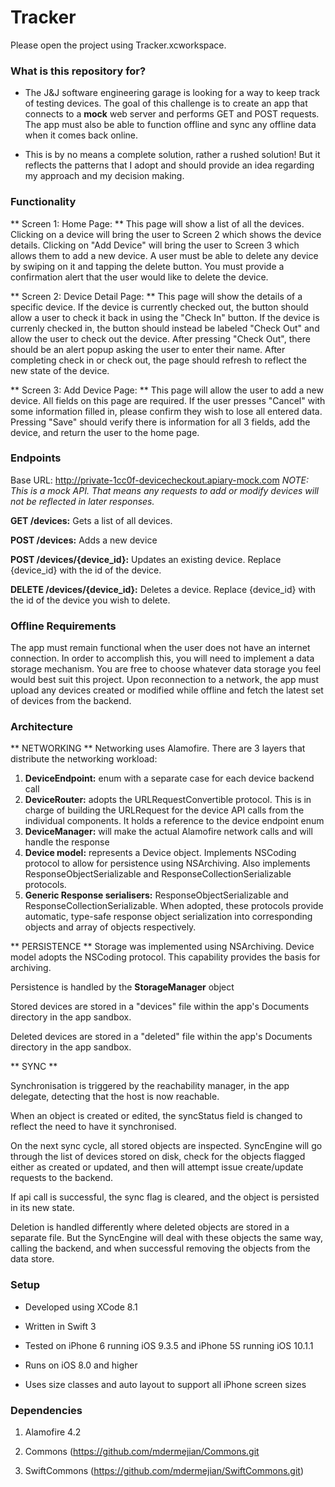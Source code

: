 # Tracker #

Please open the project using Tracker.xcworkspace.

### What is this repository for? ###

* The J&J software engineering garage is looking for a way to keep track of testing devices. The goal of this challenge is to create an app that connects to a **mock** web server and performs GET and POST requests. The app must also be able to function offline and sync any offline data when it comes back online.

* This is by no means a complete solution, rather a rushed solution! But it reflects the patterns that I adopt and should provide an idea regarding my approach and my decision making.

### Functionality ###
** Screen 1: Home Page: ** This page will show a list of all the devices. Clicking on a device will bring the user to Screen 2 which shows the device details. Clicking on "Add Device" will bring the user to Screen 3 which allows them to add a new device. A user must be able to delete any device by swiping on it and tapping the delete button. You must provide a confirmation alert that the user would like to delete the device.

** Screen 2: Device Detail Page: ** This page will show the details of a specific device. If the device is currently checked out, the button should allow a user to check it back in using the "Check In" button. If the device is currenly checked in, the button should instead be labeled "Check Out" and allow the user to check out the device. After pressing "Check Out", there should be an alert popup asking the user to enter their name. After completing check in or check out, the page should refresh to reflect the new state of the device.

** Screen 3: Add Device Page: **
This page will allow the user to add a new device. All fields on this page are required. If the user presses "Cancel" with some information filled in, please confirm they wish to lose all entered data. Pressing "Save" should verify there is information for all 3 fields, add the device, and return the user to the home page.

### Endpoints ###

Base URL: http://private-1cc0f-devicecheckout.apiary-mock.com
*NOTE: This is a mock API. That means any requests to add or modify devices will not be reflected in later responses.*

**GET /devices:** Gets a list of all devices.

**POST /devices:** Adds a new device

**POST /devices/{device_id}:** Updates an existing device. Replace {device_id} with the id of the device.

**DELETE /devices/{device_id}:** Deletes a device. Replace {device_id} with the id of the device you wish to delete.


### Offline Requirements ###

The app must remain functional when the user does not have an internet connection. In order to accomplish this, you will need to implement a data storage mechanism. You are free to choose whatever data storage you feel would best suit this project. Upon reconnection to a network, the app must upload any devices created or modified while offline and fetch the latest set of devices from the backend.



### Architecture ###


** NETWORKING **
Networking uses Alamofire. There are 3 layers that distribute the networking workload:

1. **DeviceEndpoint:** enum with a separate case for each device backend call
2. **DeviceRouter:** adopts the URLRequestConvertible protocol. This is in charge of building the URLRequest for the device API calls from the individual components. It holds a reference to the device endpoint enum
3. **DeviceManager:** will make the actual Alamofire network calls and will handle the response
4. **Device model:** represents a Device object. Implements NSCoding protocol to allow for persistence using NSArchiving. Also implements ResponseObjectSerializable and ResponseCollectionSerializable protocols.
5. **Generic Response serialisers:** ResponseObjectSerializable and ResponseCollectionSerializable. When adopted, these protocols provide automatic, type-safe response object serialization into corresponding objects and array of objects respectively.



** PERSISTENCE **
Storage was implemented using NSArchiving.
Device model adopts the NSCoding protocol. This capability provides the basis for archiving.

Persistence is handled by the **StorageManager** object

Stored devices are stored in a "devices" file within the app's Documents directory in the app sandbox.

Deleted devices are stored in a "deleted" file within the app's Documents directory in the app sandbox.


** SYNC **

Synchronisation is triggered by the reachability manager, in the app delegate, detecting that the host is now reachable.

When an object is created or edited, the syncStatus field is changed to reflect the need to have it synchronised.

On the next sync cycle, all stored objects are inspected.
SyncEngine will go through the list of devices stored on disk, check for the objects flagged either as created or updated, and then will attempt issue create/update requests to the backend. 

If api call is successful, the sync flag is cleared, and the object is persisted in its new state.

Deletion is handled differently where deleted objects are stored in a separate file. But the SyncEngine will deal with these objects the same way, calling the backend, and when successful removing the objects from the data store.


### Setup ###

* Developed using XCode 8.1 

* Written in Swift 3 

* Tested on iPhone 6 running iOS 9.3.5 and iPhone 5S running iOS 10.1.1 

* Runs on iOS 8.0 and higher 

* Uses size classes and auto layout to support all iPhone screen sizes



### Dependencies ###

1. Alamofire 4.2

2. Commons (https://github.com/mdermejian/Commons.git

3. SwiftCommons (https://github.com/mdermejian/SwiftCommons.git)